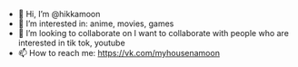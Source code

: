 - 👋 Hi, I’m @hikkamoon
- 👀 I’m interested in: anime, movies, games
- 💞️ I’m looking to collaborate on I want to collaborate with people who are interested in tik tok, youtube
- 📫 How to reach me: https://vk.com/myhousenamoon

<!---
hikkamoon/hikkamoon is a ✨ special ✨ repository because its `README.md` (this file) appears on your GitHub profile.
You can click the Preview link to take a look at your changes.
--->

